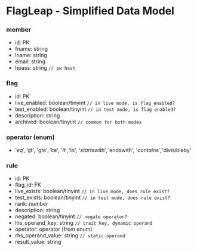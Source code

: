 # FlagLeap - Simplified Data Model

### member
- id: PK
- fname: string
- lname: string
- email: string
- hpass: string `// pw hash`

### flag
- id: PK
- live_enabled: boolean/tinyint `// in live mode, is flag enabled?`
- test_enabled: boolean/tinyint `// in test mode, is flag enabled?`
- description: string
- archived: boolean/tinyint `// common for both modes`

### operator (enum)
- '$eq', '$gt', '$gte', '$lte', '$lt', '$in', '$startswith', '$endswith', '$contains', '$divisibleby'

### rule
- id: PK
- flag_id: FK
- live_exists: boolean/tinyint `// in live mode, does rule exist?`
- test_exists: boolean/tinyint `// in test mode, does rule exist?`
- rank: number
- description: string
- negated: boolean/tinyint `// negate operator?`
- lhs_operand_key: string `// trait key, dynamic operand`
- operator: operator (from enum)
- rhs_operand_value: string `// static operand`
- result_value: string
